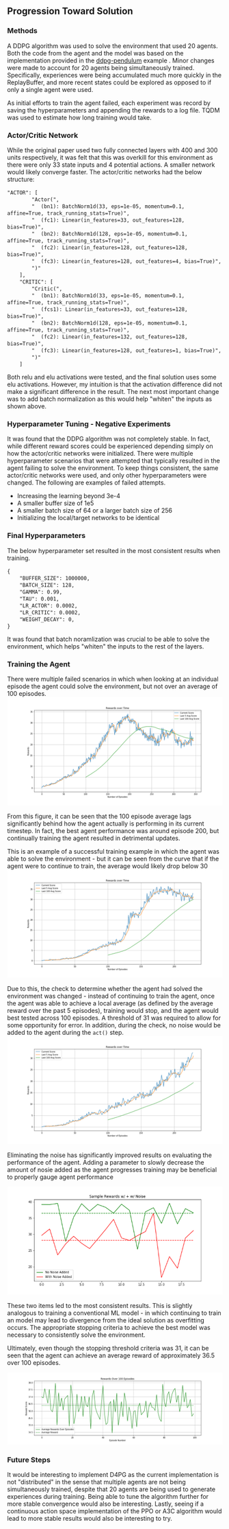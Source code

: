 ## Progression Toward Solution

### Methods

A DDPG algorithm was used to solve the environment that used 20 agents. Both the code from the agent and the model was based on the implementation provided in the [ddpg-pendulum](https://github.com/udacity/deep-reinforcement-learning/blob/master/ddpg-pendulum/) example . Minor changes were made to account for 20 agents being simultaneously trained. Specifically, experiences were being accumulated much more quickly in the ReplayBuffer, and more recent states could be explored as opposed to if only a single agent were used.

As initial efforts to train the agent failed, each experiment was record by saving the hyperparameters and appending the rewards to a log file. TQDM was used to estimate how long training would take.

### Actor/Critic Network

While the original paper used two fully connected layers with 400 and 300 units respectively, it was felt that this was overkill for this environment as there were only 33 state inputs and 4 potential actions. A smaller network would likely converge faster. The actor/critic networks had the below structure:

```
"ACTOR": [
        "Actor(",
        "  (bn1): BatchNorm1d(33, eps=1e-05, momentum=0.1, affine=True, track_running_stats=True)",
        "  (fc1): Linear(in_features=33, out_features=128, bias=True)",
        "  (bn2): BatchNorm1d(128, eps=1e-05, momentum=0.1, affine=True, track_running_stats=True)",
        "  (fc2): Linear(in_features=128, out_features=128, bias=True)",
        "  (fc3): Linear(in_features=128, out_features=4, bias=True)",
        ")"
    ],
    "CRITIC": [
        "Critic(",
        "  (bn1): BatchNorm1d(33, eps=1e-05, momentum=0.1, affine=True, track_running_stats=True)",
        "  (fcs1): Linear(in_features=33, out_features=128, bias=True)",
        "  (bn2): BatchNorm1d(128, eps=1e-05, momentum=0.1, affine=True, track_running_stats=True)",
        "  (fc2): Linear(in_features=132, out_features=128, bias=True)",
        "  (fc3): Linear(in_features=128, out_features=1, bias=True)",
        ")"
    ]
```

Both relu and elu activations were tested, and the final solution uses some elu activations. However, my intuition is that the activation difference did not make a significant difference in the result. The next most important change was to add batch normalization as this would help "whiten" the inputs as shown above.

### Hyperparameter Tuning - Negative Experiments

It was found that the DDPG algorithm was not completely stable. In fact, while different reward scores could be experienced depending simply on how the actor/critic networks were initialized. There were multiple hyperparameter scenarios that were attempted that typically resulted in the agent failing to solve the environment. To keep things consistent, the same actor/critic networks were used, and only other hyperparameters were changed. The following are examples of failed attempts.
* Increasing the learning beyond 3e-4 
* A smaller buffer size of 1e5
* A smaller batch size of 64 or a larger batch size of 256
* Initializing the local/target networks to be identical

### Final Hyperparameters

 The below hyperparameter set resulted in the most consistent results when training. 

```
{
    "BUFFER_SIZE": 1000000,
    "BATCH_SIZE": 128,
    "GAMMA": 0.99,
    "TAU": 0.001,
    "LR_ACTOR": 0.0002,
    "LR_CRITIC": 0.0002,
    "WEIGHT_DECAY": 0,
}
```

It was found that batch noramlization was crucial to be able to solve the environment, which helps "whiten" the inputs to the rest of the layers.

### Training the Agent

There were multiple failed scenarios in which when looking at an individual episode the agent could solve the environment, but not over an average of 100 episodes.
![Failed Experiment, Fig1](success_but_not.png)

From this figure, it can be seen that the 100 episode average lags significantly behind how the agent actually is performing in its current timestep. In fact, the best agent performance was around episode 200, but continually training the agent resulted in detrimental updates.

This is an example of a successful training example in which the agent was able to solve the environment - but it can be seen from the curve that if the agent were to continue to train, the average would likely drop below 30
![Success But Not For Long, Fig2](unstable_success.png)

Due to this, the check to determine whether the agent had solved the environment was changed - instead of continuing to train the agent, once the agent was able to achieve a local average (as defined by the average reward over the past 5 episodes), training would stop, and the agent would best tested across 100 episodes. A threshold of 31 was required to allow for some opportunity for error. In addition, during the check, no noise would be added to the agent during the `act()` step. 
![Success, Fig3](success.png)

Eliminating the noise has significantly improved results on evaluating the performance of the agent. Adding a parameter to slowly decrease the amount of nosie added as the agent progresses training may be beneficial to properly gauge agent performance

![NoiseRewards, Fig4](RewardsWWONoise.png)

These two items led to the most consistent results. This is slightly analogous to  training a conventional ML model - in which continuing to train an model may lead to divergence from the ideal solution as overfitting occurs. The appropriate stopping criteria to achieve the best model was necessary to consistently solve the environment.

Ultimately, even though the stopping threshold criteria was 31, it can be seen that the agent can achieve an average reward of approximately 36.5 over 100 episodes.

![FinalRewards, Fig5](FinalRewards.png)


### Future Steps

It would be interesting to implement D4PG as the current implementation is not "distributed" in the sense that multiple agents are not being simultaneously trained, despite that 20 agents are being used to generate experiences during training. Being able to tune the algorithm further for more stable convergence would also be interesting. Lastly, seeing if a continuous action space implementation of the PPO or A3C algorithm would lead to more stable results would also be interesting to try.
